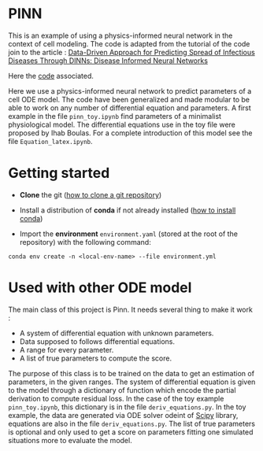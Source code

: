 # PINN

This is an example of using a physics-informed neural network in the context of cell modeling. The code is adapted from the tutorial of the code join to the article : 
[Data-Driven Approach for Predicting Spread of Infectious Diseases Through DINNs: Disease Informed Neural Networks](https://arxiv.org/pdf/2110.05445)

Here the [code](https://github.com/Shaier/DINN) associated.

Here we use a physics-informed neural network to predict parameters of a cell ODE model. The code have been generalized and made modular to be able to work on any number of differential equation and parameters. A first example in the file `pinn_toy.ipynb` find parameters of a minimalist physiological model. The differential equations use in the toy file were proposed by Ihab Boulas. For a complete introduction of this model see the file `Equation_latex.ipynb`.


# Getting started

- **Clone** the git ([how to clone a git repository](https://docs.github.com/en/repositories/creating-and-managing-repositories/cloning-a-repository))

- Install a distribution of **conda** if not already installed ([how to install conda](https://conda.io/projects/conda/en/latest/user-guide/install/index.html#regular-installation))

- Import the **environment** `environment.yaml` (stored at the root of the repository) with the following command:

`conda env create -n <local-env-name> --file environment.yml`

# Used with other ODE model
The main class of this project is Pinn. It needs several thing to make it work :
* A system of differential equation with unknown parameters.
* Data supposed to follows differential equations.
* A range for every parameter.
* A list of true parameters to compute the score. 

The purpose of this class is to be trained on the data to get an estimation of parameters, in the given ranges. The system of differential equation is given to the model through a dictionary of function which encode the partial derivation to compute residual loss. In the case of the toy example `pinn_toy.ipynb`, this dictionary is in the file `deriv_equations.py`. In the toy example, the data are generated via ODE solver odeint of [Scipy](https://scipy.org/) library, equations are also in the file `deriv_equations.py`. The list of true parameters is optional and only used to get a score on parameters fitting one simulated situations more to evaluate the model.
